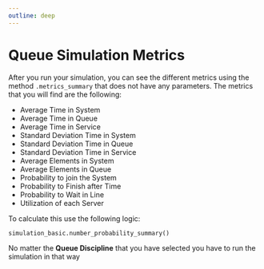 ```yaml
---
outline: deep
---
```


# Queue Simulation Metrics

After you run your simulation, you can see the different metrics using the method `.metrics_summary` that does not have any parameters. The metrics that you will find are the following:

- Average Time in System
- Average Time in Queue
- Average Time in Service
- Standard Deviation Time in System
- Standard Deviation Time in Queue
- Standard Deviation Time in Service
- Average Elements in System
- Average Elements in Queue
- Probability to join the System
- Probability to Finish after Time
- Probability to Wait in Line
- Utilization of each Server

To calculate this use the following logic:

```python
simulation_basic.number_probability_summary()
```

No matter the **Queue Discipline** that you have selected you have to run the simulation in that way
